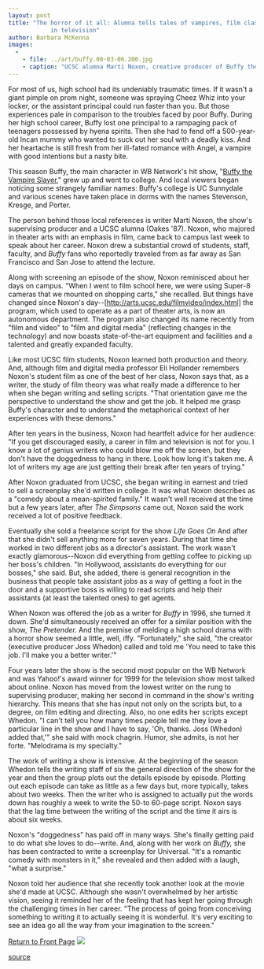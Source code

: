 ```yaml
---
layout: post
title: "The horror of it all: Alumna tells tales of vampires, film classes, and a career
			in television"
author: Barbara McKenna
images:
  -
    - file: ../art/buffy.00-03-06.200.jpg
    - caption: "UCSC alumna Marti Noxon, creative producer of Buffy the Vampire Slayer Photo: Barbara McKenna"
---
```


For most of us, high school had its undeniably traumatic times. If it wasn't a giant pimple on prom night, someone was spraying Cheez Whiz into your locker, or the assistant principal could run faster than you. But those experiences pale in comparison to the troubles faced by poor Buffy. During her high school career, Buffy lost one principal to a rampaging pack of teenagers possessed by hyena spirits. Then she had to fend off a 500-year-old Incan mummy who wanted to suck out her soul with a deadly kiss. And her heartache is still fresh from her ill-fated romance with Angel, a vampire with good intentions but a nasty bite.

This season Buffy, the main character in WB Network's hit show, "[Buffy the Vampire Slayer][1]," grew up and went to college. And local viewers began noticing some strangely familiar names: Buffy's college is UC Sunnydale and various scenes have taken place in dorms with the names Stevenson, Kresge, and Porter.  
  
The person behind those local references is writer Marti Noxon, the show's supervising producer and a UCSC alumna (Oakes '87). Noxon, who majored in theater arts with an emphasis in film, came back to campus last week to speak about her career. Noxon drew a substantial crowd of students, staff, faculty, and _Buffy_ fans who reportedly traveled from as far away as San Francisco and San Jose to attend the lecture.   
  
Along with screening an episode of the show, Noxon reminisced about her days on campus. "When I went to film school here, we were using Super-8 cameras that we mounted on shopping carts," she recalled. But things have changed since Noxon's day--[http://arts.ucsc.edu/filmvideo/index.html] the program, which used to operate as a part of theater arts, is now an autonomous department. The program also changed its name recently from "film and video" to "film and digital media" (reflecting changes in the technology) and now boasts state-of-the-art equipment and facilities and a talented and greatly expanded faculty.  
  
Like most UCSC film students, Noxon learned both production and theory. And, although film and digital media professor Eli Hollander remembers Noxon's student film as one of the best of her class, Noxon says that, as a writer, the study of film theory was what really made a difference to her when she began writing and selling scripts. "That orientation gave me the perspective to understand the show and get the job. It helped me grasp Buffy's character and to understand the metaphorical context of her experiences with these demons."   
  
After ten years in the business, Noxon had heartfelt advice for her audience: "If you get discouraged easily, a career in film and television is not for you. I know a lot of genius writers who could blow me off the screen, but they don't have the doggedness to hang in there. Look how long it's taken me. A lot of writers my age are just getting their break after ten years of trying."  
  
After Noxon graduated from UCSC, she began writing in earnest and tried to sell a screenplay she'd written in college. It was what Noxon describes as a "comedy about a mean-spirited family." It wasn't well received at the time but a few years later, after _The Simpsons_ came out, Noxon said the work received a lot of positive feedback.  
  
Eventually she sold a freelance script for the show _Life Goes On_ And after that she didn't sell anything more for seven years. During that time she worked in two different jobs as a director's assistant. The work wasn't exactly glamorous--Noxon did everything from getting coffee to picking up her boss's children. "In Hollywood, assistants do everything for our bosses," she said. But, she added, there is general recognition in the business that people take assistant jobs as a way of getting a foot in the door and a supportive boss is willing to read scripts and help their assistants (at least the talented ones) to get agents.   
  
When Noxon was offered the job as a writer for _Buffy_ in 1996, she turned it down. She'd simultaneously received an offer for a similar position with the show, _The Pretender._ And the premise of melding a high school drama with a horror show seemed a little, well, iffy. "Fortunately," she said, "the creator (executive producer Joss Whedon) called and told me 'You need to take this job. I'll make you a better writer.'"   
  
Four years later the show is the second most popular on the WB Network and was Yahoo!'s award winner for 1999 for the television show most talked about online. Noxon has moved from the lowest writer on the rung to supervising producer, making her second in command in the show's writing hierarchy. This means that she has input not only on the scripts but, to a degree, on film editing and directing. Also, no one edits her scripts except Whedon. "I can't tell you how many times people tell me they love a particular line in the show and I have to say, 'Oh, thanks. Joss (Whedon) added that,'" she said with mock chagrin. Humor, she admits, is not her forte. "Melodrama is my specialty."   
  
The work of writing a show is intensive. At the beginning of the season Whedon tells the writing staff of six the general direction of the show for the year and then the group plots out the details episode by episode. Plotting out each episode can take as little as a few days but, more typically, takes about two weeks. Then the writer who is assigned to actually put the words down has roughly a week to write the 50-to 60-page script. Noxon says that the lag time between the writing of the script and the time it airs is about six weeks.  
  
Noxon's "doggedness" has paid off in many ways. She's finally getting paid to do what she loves to do--write. And, along with her work on _Buffy,_ she has been contracted to write a screenplay for Universal. "It's a romantic comedy with monsters in it," she revealed and then added with a laugh, "what a surprise."  
  
Noxon told her audience that she recently took another look at the movie she'd made at UCSC. Although she wasn't overwhelmed by her artistic vision, seeing it reminded her of the feeling that has kept her going through the challenging times in her career. "The process of going from conceiving something to writing it to actually seeing it is wonderful. It's very exciting to see an idea go all the way from your imagination to the screen."

[Return to Front Page][2] ![ ][3]

[1]: http://www.buffyslayer.com
[2]: ../../index.html
[3]: ../../images/trans.gif

[source](http://www1.ucsc.edu/currents/99-00/03-06/buffy.html "Permalink to buffy")
